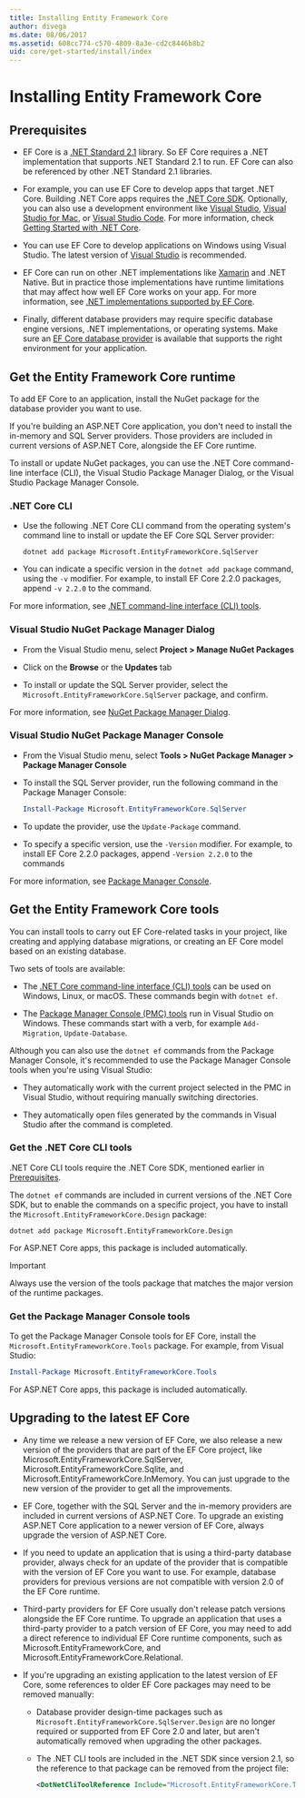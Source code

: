 ```yaml
---
title: Installing Entity Framework Core
author: divega
ms.date: 08/06/2017
ms.assetid: 608cc774-c570-4809-8a3e-cd2c8446b8b2
uid: core/get-started/install/index
---
```

# Installing Entity Framework Core

## Prerequisites

* EF Core is a [.NET Standard 2.1](/dotnet/standard/net-standard) library. So EF Core requires a .NET implementation that supports .NET Standard 2.1 to run. EF Core can also be referenced by other .NET Standard 2.1 libraries.

* For example, you can use EF Core to develop apps that target .NET Core. Building .NET Core apps requires the [.NET Core SDK](https://dotnet.microsoft.com/download). Optionally, you can also use a development environment like [Visual Studio](https://visualstudio.microsoft.com/vs), [Visual Studio for Mac](https://visualstudio.microsoft.com/vs/mac), or [Visual Studio Code](https://code.visualstudio.com). For more information, check [Getting Started with .NET Core](/dotnet/core/get-started).

* You can use EF Core to develop applications on Windows using Visual Studio. The latest version of [Visual Studio](https://visualstudio.microsoft.com/vs) is recommended.

* EF Core can run on other .NET implementations like [Xamarin](https://dotnet.microsoft.com/apps/xamarin) and .NET Native. But in practice those implementations have runtime limitations that may affect how well EF Core works on your app. For more information, see [.NET implementations supported by EF Core](xref:core/platforms/index).

* Finally, different database providers may require specific database engine versions, .NET implementations, or operating systems. Make sure an [EF Core database provider](xref:core/providers/index) is available that supports the right environment for your application.

## Get the Entity Framework Core runtime

To add EF Core to an application, install the NuGet package for the database provider you want to use.

If you're building an ASP.NET Core application, you don't need to install the in-memory and SQL Server providers. Those providers are included in current versions of ASP.NET Core, alongside the EF Core runtime.  

To install or update NuGet packages, you can use the .NET Core command-line interface (CLI), the Visual Studio Package Manager Dialog, or the Visual Studio Package Manager Console.

### .NET Core CLI

* Use the following .NET Core CLI command from the operating system's command line to install or update the EF Core SQL Server provider:

  ``` Console
  dotnet add package Microsoft.EntityFrameworkCore.SqlServer
  ```

* You can indicate a specific version in the `dotnet add package` command, using the `-v` modifier. For example, to install EF Core 2.2.0 packages, append `-v 2.2.0` to the command.

For more information, see [.NET command-line interface (CLI) tools](/dotnet/core/tools/).

### Visual Studio NuGet Package Manager Dialog

* From the Visual Studio menu, select **Project > Manage NuGet Packages**

* Click on the **Browse** or the **Updates** tab

* To install or update the SQL Server provider, select the `Microsoft.EntityFrameworkCore.SqlServer` package, and confirm.

For more information, see [NuGet Package Manager Dialog](/nuget/tools/package-manager-ui).

### Visual Studio NuGet Package Manager Console

* From the Visual Studio menu, select **Tools > NuGet Package Manager > Package Manager Console**

* To install the SQL Server provider, run the following command in the Package Manager Console:

  ``` PowerShell  
  Install-Package Microsoft.EntityFrameworkCore.SqlServer
  ```

* To update the provider, use the `Update-Package` command.

* To specify a specific version, use the `-Version` modifier. For example, to install EF Core 2.2.0 packages, append `-Version 2.2.0` to the commands

For more information, see [Package Manager Console](/nuget/tools/package-manager-console).

## Get the Entity Framework Core tools

You can install tools to carry out EF Core-related tasks in your project, like creating and applying database migrations, or creating an EF Core model based on an existing database.

Two sets of tools are available:

* The [.NET Core command-line interface (CLI) tools](xref:core/miscellaneous/cli/dotnet) can be used on Windows, Linux, or macOS. These commands begin with `dotnet ef`.

* The [Package Manager Console (PMC) tools](xref:core/miscellaneous/cli/powershell) run in Visual Studio on Windows. These commands start with a verb, for example `Add-Migration`, `Update-Database`.

Although you can also use the `dotnet ef` commands from the Package Manager Console, it's recommended to use the Package Manager Console tools when you're using Visual Studio:

* They automatically work with the current project selected in the PMC in Visual Studio, without requiring manually switching directories.  

* They automatically open files generated by the commands in Visual Studio after the command is completed.

<a name="cli"></a>

### Get the .NET Core CLI tools

.NET Core CLI tools require the .NET Core SDK, mentioned earlier in [Prerequisites](#prerequisites).

The `dotnet ef` commands are included in current versions of the .NET Core SDK, but to enable the commands on a specific project, you have to install the `Microsoft.EntityFrameworkCore.Design` package:

``` Console
dotnet add package Microsoft.EntityFrameworkCore.Design
```

For ASP.NET Core apps, this package is included automatically.

> [!IMPORTANT]
> Always use the version of the tools package that matches the major version of the runtime packages.

### Get the Package Manager Console tools

To get the Package Manager Console tools for EF Core, install the `Microsoft.EntityFrameworkCore.Tools` package. For example, from Visual Studio:

``` PowerShell
Install-Package Microsoft.EntityFrameworkCore.Tools
```

For ASP.NET Core apps, this package is included automatically.

## Upgrading to the latest EF Core

* Any time we release a new version of EF Core, we also release a new version of the providers that are part of the EF Core project, like Microsoft.EntityFrameworkCore.SqlServer, Microsoft.EntityFrameworkCore.Sqlite, and Microsoft.EntityFrameworkCore.InMemory. You can just upgrade to the new version of the provider to get all the improvements.

* EF Core, together with the SQL Server and the in-memory providers are included in current versions of ASP.NET Core. To upgrade an existing ASP.NET Core application to a newer version of EF Core, always upgrade the version of ASP.NET Core.

* If you need to update an application that is using a third-party database provider, always check for an update of the provider that is compatible with the version of EF Core you want to use. For example, database providers for previous versions are not compatible with version 2.0 of the EF Core runtime.

* Third-party providers for EF Core usually don't release patch versions alongside the EF Core runtime. To upgrade an application that uses a third-party provider to a patch version of EF Core, you may need to add a direct reference to individual EF Core runtime components, such as Microsoft.EntityFrameworkCore, and Microsoft.EntityFrameworkCore.Relational.

* If you're upgrading an existing application to the latest version of EF Core, some references to older EF Core packages may need to be removed manually:

  * Database provider design-time packages such as `Microsoft.EntityFrameworkCore.SqlServer.Design` are no longer required or supported from EF Core 2.0 and later, but aren't automatically removed when upgrading the other packages.

  * The .NET CLI tools are included in the .NET SDK since version 2.1, so the reference to that package can be removed from the project file:

    ``` xml
    <DotNetCliToolReference Include="Microsoft.EntityFrameworkCore.Tools.DotNet" Version="2.0.0" />
    ```
